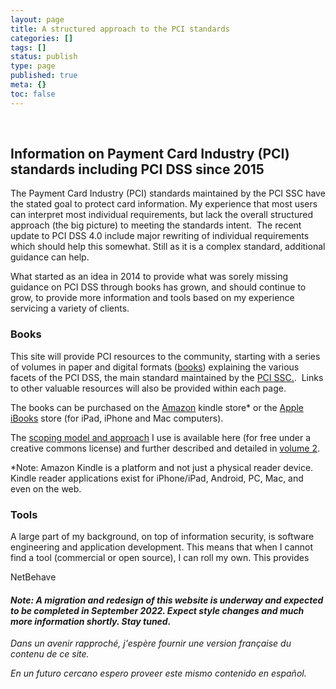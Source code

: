 ```yaml
---
layout: page
title: A structured approach to the PCI standards
categories: []
tags: []
status: publish
type: page
published: true
meta: {}
toc: false
---
```


 
## Information on Payment Card Industry (PCI) standards including PCI DSS since 2015

The Payment Card Industry (PCI) standards maintained by the PCI SSC have the stated goal to protect card information. 
My experience that most users can interpret most individual requirements, but lack the overall structured approach (the big picture) to meeting the standards intent. 
The recent update to PCI DSS 4.0 include major rewriting of individual requirements which should help this somewhat.
Still as it is a complex standard, additional guidance can help.

What started as an idea in 2014 to provide what was sorely missing guidance on PCI DSS through books has grown, and should continue to grow, to provide more information and tools based on my experience servicing a variety of clients.

### Books

This site will provide PCI resources to the community, starting with a series of volumes in paper and digital formats ([books](/book)) 
explaining the various facets of the PCI DSS, the main standard maintained by the 
[PCI SSC.](https://www.pcisecuritystandards.org/). 
Links to other valuable resources will also be provided within each page.

The books can be purchased on the 
[Amazon](https://www.amazon.com/author/yvesbdesharnais) kindle store* or the 
[Apple iBooks](https://itunes.apple.com/us/author/yves-b.-desharnais/id1089327373?mt=11) store (for iPad, iPhone and Mac computers). 

The 
[scoping model and approach](/book/pci-dss-scoping-model-and-approach) I use is available here (for free under a creative commons license) and further described and detailed in 
[volume 2](/book/volume-2-toc).

*Note: Amazon Kindle is a platform and not just a physical reader device. Kindle reader applications exist for iPhone/iPad, Android, PC, Mac, and even on the web.

<!--
### PCI DSS

For more on the PCI DSS, please start with the
[overview](/pci-dss-overview), which links to description of the intent (the objective) of the PCI DSS high-level requirements.

-->

### Tools

A large part of my background, on top of information security, is software engineering and application development. 
This means that when I cannot find a tool (commercial or open source), I can roll my own.
This provides

NetBehave

#### *Note: A migration and redesign of this website is underway and expected to be completed in September 2022. Expect style changes and much more information shortly. Stay tuned.*

*Dans un avenir rapproché, j'espère fournir une version française du contenu de ce site.*

*En un futuro cercano espero proveer este mismo contenido en español.*
